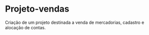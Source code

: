 # Projeto-vendas
Criação de um projeto destinada a venda de mercadorias, cadastro e alocação de contas.
